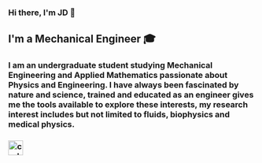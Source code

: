 ### Hi there, I'm JD 👋

## I'm a Mechanical Engineer 🎓
### I am an undergraduate student studying Mechanical Engineering and Applied Mathematics passionate about Physics and Engineering. I have always been fascinated by nature and science, trained and educated as an engineer gives me the tools available to explore these interests, my research interest includes but not limited to fluids, biophysics and medical physics.
### [<img alt="codeSTACKr | LinkedIn" width="30px" src="https://cdn.jsdelivr.net/npm/simple-icons@v3/icons/linkedin.svg" />][linkedin]



[linkedin]: https://www.linkedin.com/in/jd-zhu
